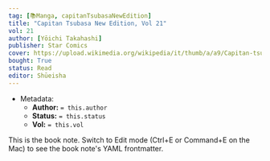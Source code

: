 ```yaml
---
tag: [📚Manga, capitanTsubasaNewEdition]
title: "Capitan Tsubasa New Edition, Vol 21"
vol: 21
author: [Yōichi Takahashi]
publisher: Star Comics
cover: https://upload.wikimedia.org/wikipedia/it/thumb/a/a9/Capitan-tsubasa.jpg/1280px-Capitan-tsubasa.jpg
bought: True
status: Read
editor: Shūeisha
---
```



- Metadata:
	- **Author:** `= this.author`
	- **Status:** `= this.status`
	- **Vol:** `= this.vol`

This is the book note. Switch to Edit mode (Ctrl+E or Command+E on the Mac) to see the book note's YAML frontmatter.